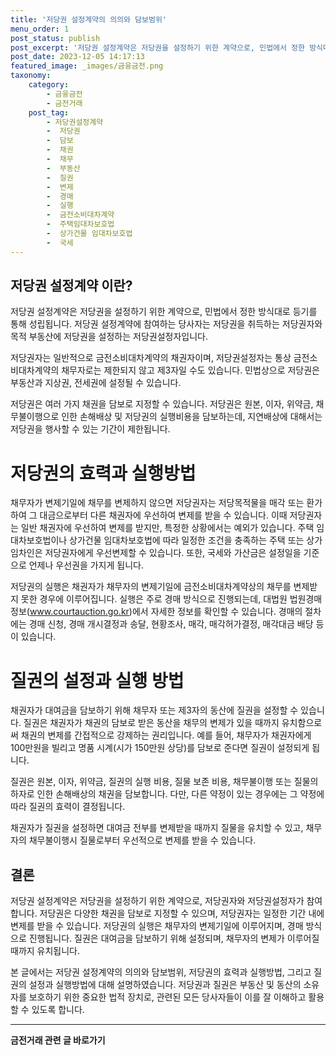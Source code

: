 ```yaml
---
title: '저당권 설정계약의 의의와 담보범위'
menu_order: 1
post_status: publish
post_excerpt: '저당권 설정계약은 저당권을 설정하기 위한 계약으로, 민법에서 정한 방식대로 등기를 통해 성립됩니다. 저당권 설정계약에 참여하는 당사자는 저당권을 취득하는 저당권자와 목적 부동산에 저당권을 설정하는 저당권설정자입니다.'
post_date: 2023-12-05 14:17:13
featured_image: _images/금융금전.png
taxonomy:
    category:
        - 금융금전
        - 금전거래
    post_tag:
        - 저당권설정계약
        -  저당권
        -  담보
        -  채권
        -  채무
        -  부동산
        -  질권
        -  변제
        -  경매
        -  실행
        -  금전소비대차계약
        -  주택임대차보호법
        -  상가건물 임대차보호법
        -  국세
---
```



## 저당권 설정계약 이란?

저당권 설정계약은 저당권을 설정하기 위한 계약으로, 민법에서 정한 방식대로 등기를 통해 성립됩니다. 저당권 설정계약에 참여하는 당사자는 저당권을 취득하는 저당권자와 목적 부동산에 저당권을 설정하는 저당권설정자입니다.

저당권자는 일반적으로 금전소비대차계약의 채권자이며, 저당권설정자는 통상 금전소비대차계약의 채무자로는 제한되지 않고 제3자일 수도 있습니다. 민법상으로 저당권은 부동산과 지상권, 전세권에 설정될 수 있습니다.

저당권은 여러 가지 채권을 담보로 지정할 수 있습니다. 저당권은 원본, 이자, 위약금, 채무불이행으로 인한 손해배상 및 저당권의 실행비용을 담보하는데, 지연배상에 대해서는 저당권을 행사할 수 있는 기간이 제한됩니다.

# 저당권의 효력과 실행방법

채무자가 변제기일에 채무를 변제하지 않으면 저당권자는 저당목적물을 매각 또는 환가하여 그 대금으로부터 다른 채권자에 우선하여 변제를 받을 수 있습니다. 이때 저당권자는 일반 채권자에 우선하여 변제를 받지만, 특정한 상황에서는 예외가 있습니다. 주택 임대차보호법이나 상가건물 임대차보호법에 따라 일정한 조건을 충족하는 주택 또는 상가임차인은 저당권자에게 우선변제할 수 있습니다. 또한, 국세와 가산금은 설정일을 기준으로 언제나 우선권을 가지게 됩니다.

저당권의 실행은 채권자가 채무자의 변제기일에 금전소비대차계약상의 채무를 변제받지 못한 경우에 이루어집니다. 실행은 주로 경매 방식으로 진행되는데, 대법원 법원경매정보(www.courtauction.go.kr)에서 자세한 정보를 확인할 수 있습니다. 경매의 절차에는 경매 신청, 경매 개시결정과 송달, 현황조사, 매각, 매각허가결정, 매각대금 배당 등이 있습니다.

# 질권의 설정과 실행 방법

채권자가 대여금을 담보하기 위해 채무자 또는 제3자의 동산에 질권을 설정할 수 있습니다. 질권은 채권자가 채권의 담보로 받은 동산을 채무의 변제가 있을 때까지 유치함으로써 채권의 변제를 간접적으로 강제하는 권리입니다. 예를 들어, 채무자가 채권자에게 100만원을 빌리고 명품 시계(시가 150만원 상당)를 담보로 준다면 질권이 설정되게 됩니다.

질권은 원본, 이자, 위약금, 질권의 실행 비용, 질물 보존 비용, 채무불이행 또는 질물의 하자로 인한 손해배상의 채권을 담보합니다. 다만, 다른 약정이 있는 경우에는 그 약정에 따라 질권의 효력이 결정됩니다.

채권자가 질권을 설정하면 대여금 전부를 변제받을 때까지 질물을 유치할 수 있고, 채무자의 채무불이행시 질물로부터 우선적으로 변제를 받을 수 있습니다.

## 결론

저당권 설정계약은 저당권을 설정하기 위한 계약으로, 저당권자와 저당권설정자가 참여합니다. 저당권은 다양한 채권을 담보로 지정할 수 있으며, 저당권자는 일정한 기간 내에 변제를 받을 수 있습니다. 저당권의 실행은 채무자의 변제기일에 이루어지며, 경매 방식으로 진행됩니다. 질권은 대여금을 담보하기 위해 설정되며, 채무자의 변제가 이루어질 때까지 유치됩니다.

본 글에서는 저당권 설정계약의 의의와 담보범위, 저당권의 효력과 실행방법, 그리고 질권의 설정과 실행방법에 대해 설명하였습니다. 저당권과 질권은 부동산 및 동산의 소유자를 보호하기 위한 중요한 법적 장치로, 관련된 모든 당사자들이 이를 잘 이해하고 활용할 수 있도록 합니다.
<!-- wp:separator -->
<hr class="wp-block-separator has-alpha-channel-opacity"/>
<!-- /wp:separator -->

<!-- wp:group {"backgroundColor":"base","layout":{"type":"constrained"}} -->
<div class="wp-block-group has-base-background-color has-background"><!-- wp:paragraph {"align":"center","fontSize":"medium"} -->
<p class="has-text-align-center has-large-font-size"><strong>금전거래 관련 글 바로가기</strong></p>
<!-- /wp:paragraph -->


<!-- wp:latest-posts
{"categories":[{"id":13538,"count":19,"description":"","link":"https://uknowlaw.com/category/%ea%b8%88%ec%a0%84%ea%b1%b0%eb%9e%98/","name":"금전거래","slug":"금전거래","taxonomy":"category","parent":0,"meta":[],"_links":{"self":[{"href":"https://uknowlaw.com/wp-json/wp/v2/categories/13538"}],"collection":[{"href":"https://uknowlaw.com/wp-json/wp/v2/categories"}],"about":[{"href":"https://uknowlaw.com/wp-json/wp/v2/taxonomies/category"}],"wp:post_type":[{"href":"https://uknowlaw.com/wp-json/wp/v2/posts?categories=13538"}],"curies":[{"name":"wp","href":"https://api.w.org/{rel}","templated":true}]}}],"postsToShow":100,"excerptLength":28,"postLayout":"grid","columns":2,"featuredImageAlign":"left","featuredImageSizeSlug":"large","fontSize":"small"} /--></div>
<!-- /wp:group -->